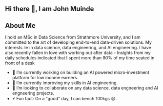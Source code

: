 ## Hi there 👋, I am John Muinde

## About Me
I hold an MSc in Data Science from Strathmore University, and I am committed to the art of developing end-to-end data-driven solutions. 
My interests lie in data science, data engineering, and AI engineering. I have also recently fallen in love with working out after data -
Insights from my daily schedules indicated that I spent more than 80% of my time seated in front of a desk


- 🔭 I’m currently working on building an AI powered micro-investment platform for low income earners.
- 🌱 I’m currently improving my skills in AI engineering. 
- 👯 I’m looking to collaborate on any data science, data engneering and AI engneering projects. 
- ⚡ Fun fact: On a "good" day, I can bench 100kgs 😄.
  
<!--
**Jmuinde/Jmuinde** is a ✨ _special_ ✨ repository because its `README.md` (this file) appears on your GitHub profile.

Here are some ideas to get you started:

- 🔭 I’m currently working on ...
- 🌱 I’m currently learning ...
- 👯 I’m looking to collaborate on ...
- 🤔 I’m looking for help with ...
- 💬 Ask me about ...
- 📫 How to reach me: ...
- 😄 Pronouns: ...
- ⚡ Fun fact: ...
-->

